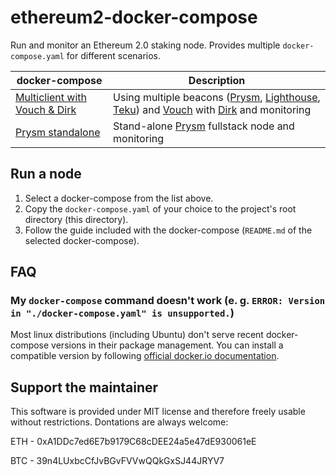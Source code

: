 # ethereum2-docker-compose

Run and monitor an Ethereum 2.0 staking node. Provides multiple `docker-compose.yaml` for different scenarios.

docker-compose | Description
---------------|-------------
[Multiclient with Vouch & Dirk](./compose-examples/multiclient-vouch-dirk) | Using multiple beacons ([Prysm](https://github.com/prysmaticlabs/prysm), [Lighthouse](https://github.com/sigp/lighthouse), [Teku](https://github.com/ConsenSys/teku)) and [Vouch](https://github.com/attestantio/vouch) with [Dirk](https://github.com/attestantio/dirk) and monitoring
[Prysm standalone](./compose-examples/prysm-only) | Stand-alone [Prysm](https://github.com/prysmaticlabs/prysm) fullstack node and monitoring

## Run a node
1. Select a docker-compose from the list above.
2. Copy the `docker-compose.yaml` of your choice to the project's root directory (this directory).
3. Follow the guide included with the docker-compose (`README.md` of the selected docker-compose).

## FAQ
### My `docker-compose` command doesn't work (e. g. `ERROR: Version in "./docker-compose.yaml" is unsupported.`)
Most linux distributions (including Ubuntu) don't serve recent docker-compose versions in their package management. You can install a compatible version by following [official docker.io documentation](https://docs.docker.com/compose/install/).

## Support the maintainer
This software is provided under MIT license and therefore freely usable without restrictions. Dontations are always welcome:

ETH - 0xA1DDc7ed6E7b9179C68cDEE24a5e47dE930061eE

BTC - 39n4LUxbcCfJvBGvFVVwQQkGxSJ44JRYV7

